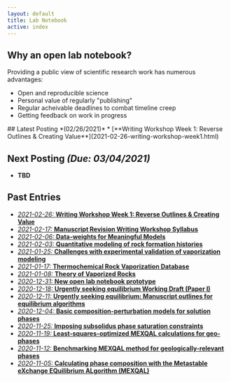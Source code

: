 ```yaml
---
layout: default
title: Lab Notebook
active: index
---
```


## Why an open lab notebook?
Providing a public view of scientific research work has numerous advantages:

* Open and reproducible science
* Personal value of regularly "publishing"
* Regular acheivable deadlines to combat timeline creep
* Getting feedback on work in progress

<div class="box" markdown="1">
## Latest Posting *(02/26/2021)*
* [**Writing Workshop Week 1: Reverse Outlines & Creating Value**](2021-02-26-writing-workshop-week1.html)

## Next Posting *(Due: 03/04/2021)*
* **TBD**

</div>

## Past Entries
* [*2021-02-26:* **Writing Workshop Week 1: Reverse Outlines & Creating Value**](2021-02-26-writing-workshop-week1.html)
* [*2021-02-17:* **Manuscript Revision Writing Workshop Syllabus**](2021-02-17-writing-workshop-syllabus.html)
* [*2021-02-06:* **Data-weights for Meaningful Models**](2021-02-06-meaningful-data-weights.html)
* [*2021-02-03:* **Quantitative modeling of rock formation histories**](2021-02-03-rock-fitness-metric.html)
* [*2021-01-25:* **Challenges with experimental validation of vaporization modeling**](2021-01-25-vaporock-validation-challenges.html)
* [*2021-01-17:* **Thermochemical Rock Vaporization Database**](2021-01-17-thermochem-vapor-database.html)
* [*2021-01-08:* **Theory of Vaporized Rocks**](2021-01-08-vapor-rock-theory.html)
* [*2020-12-31:* **New open lab notebook prototype**](2020-12-31-new-lab-book.html)
* [*2020-12-18:* **Urgently seeking equilibrium Working Draft (Paper I)**](2020-12-18-equilibrium-paper-draft.html)
* [*2020-12-11:* **Urgently seeking equilibrium: Manuscript outlines for equilibrium algorithms**](2020-12-11-equilibrium-paper-outlines.html)
* [*2020-12-04:* **Basic composition-perturbation models for solution phases**](2020-12-04-basic-solution-perturbation-models.html)
* [*2020-11-25:* **Imposing subsolidus phase saturation constraints**](2020-11-25-subsolidus-saturation-constraints.html)
* [*2020-11-19:* **Least-squares-optimized MEXQAL calculations for geo-phases**](2020-11-19-MEXQAL-rapid-geo-benchmark.html)
* [*2020-11-12:* **Benchmarking MEXQAL method for geologically-relevant phases**](2020-11-12-MEXQAL-geo-application.html)
* [*2020-11-05:* **Calculating phase composition with the Metastable eXchange EQuilibrium ALgorithm (MEXQAL)**](2020-11-05-MEXQAL.html)
